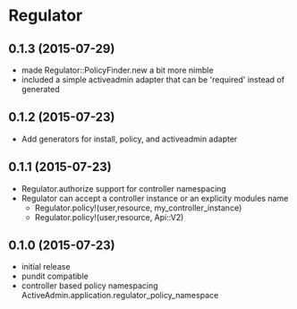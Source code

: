 # Regulator

## 0.1.3 (2015-07-29)
- made Regulator::PolicyFinder.new a bit more nimble
- included a simple activeadmin adapter that can be 'required' instead of generated

## 0.1.2 (2015-07-23)
- Add generators for install, policy, and activeadmin adapter

## 0.1.1 (2015-07-23)
- Regulator.authorize support for controller namespacing
- Regulator can accept a controller instance or an explicity modules name
  - Regulator.policy!(user,resource, my_controller_instance)
  - Regulator.policy!(user,resource, Api::V2)

## 0.1.0 (2015-07-23)
- initial release
- pundit compatible
- controller based policy namespacing
ActiveAdmin.application.regulator_policy_namespace
